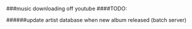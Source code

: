 ###music downloading off youtube
####TODO:

######update artist database when new album released (batch server)
